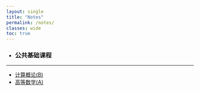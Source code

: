 ```yaml
---
layout: single
title: "Notes"
permalink: /notes/
classes: wide
toc: true
---
```


- ### 公共基础课程
***
 - [计算概论(B)](/notes/introduction-to-computation(B)/)
 - [高等数学(A)](url)

